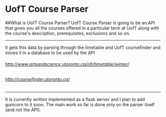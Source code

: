 # UofT Course Parser
##What is UofT Course Parser?
UofT Course Parser is going to be an API that gives you all the courses offered in a particular term at UofT along with the course's description, prerequisites, exclusions and so on.
___
It gets this data by parsing through the timetable and UofT coursefinder and stores it in a database to be used by the API

###### http://www.artsandscience.utoronto.ca/ofr/timetable/winter/

###### http://coursefinder.utoronto.ca/
___
It is currently written implemented as a flask server and I plan to add gunicorn to it soon. The main work so far is done only on the parser itself (and not the API).
